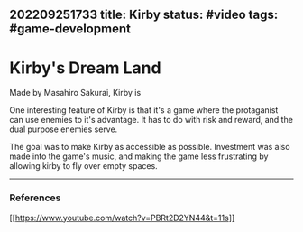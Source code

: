 202209251733
title: Kirby
status: #video
tags: #game-development
---

# Kirby's Dream Land

Made by Masahiro Sakurai, Kirby is 

One interesting feature of Kirby is that it's a game where the protaganist can use enemies to it's advantage. It has to do with risk and reward, and the dual purpose enemies serve.

The goal was to make Kirby as accessible as possible. Investment was also made into the game's music, and making the game less frustrating by allowing kirby to fly over empty spaces.

---
### References

[[https://www.youtube.com/watch?v=PBRt2D2YN44&t=11s]]
